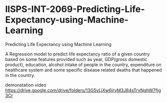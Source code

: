 # llSPS-INT-2069-Predicting-Life-Expectancy-using-Machine-Learning
Predicting Life Expectancy using Machine Learning

 A Regression model to predict life expectancy ratio of a given country based on some features provided such as year,
GDP(gross domestic product), education, alcohol intake of people in the country, expenditure on healthcare system and some
specific disease related deaths that happened in the country.

demonstation video https://drive.google.com/drive/folders/13G5vLjXw6jrvM3J84sTrvNghW7fjg3Cr
